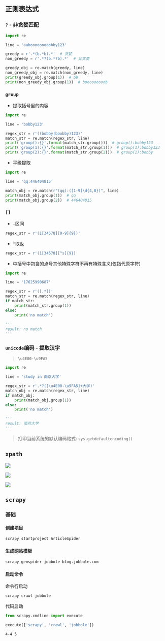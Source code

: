 ## 正则表达式

### `?` - 非贪婪匹配

```python
import re

line = 'aabooooooooobby123'

greedy = r'.*(b.*b).*'  # 贪婪
non_greedy = r'.*?(b.*?b).*'  # 非贪婪

greedy_obj = re.match(greedy, line)
non_greedy_obj = re.match(non_greedy, line)
print(greedy_obj.group(1))  # bb
print(non_greedy_obj.group(1))  # booooooooob
```

### `group`

- 提取括号里的内容

```python
import re

line = 'bobby123'

regex_str = r'((bobby|boobby)123)'
match_str = re.match(regex_str, line)
print('group():{}'.format(match_str.group()))  # group():bobby123
print('group(1):{}'.format(match_str.group(1)))  # group(1):bobby123
print('group(2):{}'.format(match_str.group(2)))  # group(2):bobby
```

- 平级提取

```python
import re

line = 'qq:446404815'

match_obj = re.match(r"(qq):([1-9]\d{4,8})", line)
print(match_obj.group(1))  # qq
print(match_obj.group(2))  # 446404815
```

### `[]`

- `-`区间

```python
regex_str = r'(1[34578][0-9]{9})'
```

- `^`取返

```python
regex_str = r'(1[34578][^s]{9})'
```

- 中括号中包含的点号其他特殊字符不再有特殊含义(仅指代原字符)

```python
import re

line = '17625990687'

regex_str = r'([.*])'
match_str = re.match(regex_str, line)
if match_str:
    print(match_str.group(1))
else:
    print('no match')
    
'''
result: no match
'''
```

### `unicode`编码 - 提取汉字

> `\u4E00-\u9FA5`

```python
import re

line = 'study in 南京大学'

regex_str = r'.*?([\u4E00-\u9FA5]+大学)'
match_obj = re.match(regex_str, line)
if match_obj:
    print(match_obj.group(1))
else:
    print('no match')

'''
result: 南京大学
'''
```

> 打印当前系统的默认编码格式: `sys.getdefaultencoding()`

## `xpath`

![](/home/wangzheng/文档/notes/image/xpath语法.png)

![](/home/wangzheng/文档/notes/image/xpath语法2.png)

![](/home/wangzheng/文档/notes/image/xpath语法3.png)



## `scrapy`

### 基础

#### 创建项目

```python
scrapy startproject ArticleSpider
```

#### 生成网站模板

```python
scrapy genspider jobbole blog.jobbole.com
```

#### 启动命令

命令行启动

```python
scrapy crawl jobbole
```

代码启动

```python
from scrapy.cmdline import execute

execute(['scrapy', 'crawl', 'jobbole'])
```

`4-4 5`

